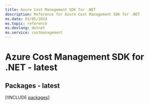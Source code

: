 ```yaml
---
title: Azure Cost Management SDK for .NET
description: Reference for Azure Cost Management SDK for .NET
ms.date: 03/05/2024
ms.topic: reference
ms.devlang: dotnet
ms.service: costmanagement
---
```

# Azure Cost Management SDK for .NET - latest
## Packages - latest
[!INCLUDE [packages](cost-management-index.md)]